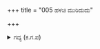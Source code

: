 +++
title = "005 ಹಳಚಿ ಮುರಿದುದು"

+++

<details><summary>ಗದ್ಯ (ಕ.ಗ.ಪ) </summary>

5. ವೀರನಾದ ಕರ್ಣನ ಸೈನ್ಯ ಅಭಿಮನ್ಯುವಿನೊಂದಿಗೆ ಹೋರಾಡಿ ಸೋತು ಹಿಂದಿರುಗಿತು. ಕೃಪಾಚಾರ್ಯರ ಸೇನೆಗೆ ತಲೆ ಮತ್ತು ದೇಹದ ಋಣ ಮುಗಿದು ಹೋಯಿತು. ಪರಾಕ್ರಮಕ್ಕೆ ಹೆಸರಾದ ಬಿರುದಾವಳಿಗಳನ್ನು ಪಡೆದ ವೀರರು ಕಾತರದಿಂದ ಯುದ್ಧಕ್ಕೆ ಬಂದು ಸ್ವರ್ಗ ಲೋಕದ ಅಪ್ಸರೆಯರೊಂದಿಗೆ ಸೇರುವಂತಾಯಿತು. ಶಲ್ಯನ ಸೇನೆಯ ಯೋಧರ ಮಾಂಸ ಖಂಡಗಳು ನರಿ, ಕಾಗೆಗಳ ಗುಂಪಿಗೆ ಒಳ್ಳೆಯ ಆಹಾರವಾಯಿತು.
</details>
